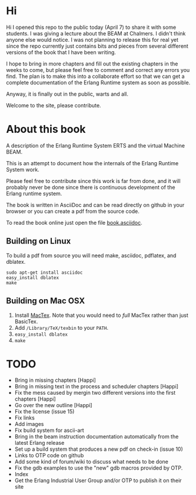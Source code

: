 # Hi

Hi I opened this repo to the public today (April 7) to share it with some students. I was giving a lecture about the BEAM at Chalmers. I didn't think anyone else would notice. I was not planning to release this for real yet since the repo currently just contains bits and pieces from several different versions of the book that I have been writing.

I hope to bring in more chapters and fill out the existing chapters in the weeks to come, but please feel free to comment and correct any errors you find. The plan is to make this into a collaborate effort so that we can get a complete documentation of the Erlang Runtime system as soon as possible.

Anyway, it is finally out in the public, warts and all.

Welcome to the site, please contribute.

# About this book
A description of the Erlang Runtime System ERTS and the virtual Machine BEAM.

This is an attempt to document how the internals of the Erlang Runtime System work.

Please feel free to contribute since this work is far from done, and it will probably never be done since there is continuous development of the Erlang runtime system.

The book is written in AsciiDoc and can be read directly on github in your browser or you can create a pdf from the source code.

To read the book online just open the file [book.asciidoc](book.asciidoc).


## Building on Linux

To build a pdf from source you will need make, asciidoc, pdflatex, and dblatex.

```shell
sudo apt-get install asciidoc
easy_install dblatex
make
```

## Building on Mac OSX

1. Install [MacTex](http://www.tug.org/mactex/). Note that you would need to _full_ MacTex rather than just BasicTex.
1. Add `/Library/TeX/texbin` to your `PATH`.
1. `easy_install dblatex`
1. `make`

 # TODO
 * Bring in missing chapters [Happi]
 * Bring in missing text in the process and scheduler chapters [Happi]
 * Fix the mess caused by mergin two different versions into the first chapters [Happi]
 * Go over the new outline [Happi]
 * Fix the license (issue 15)
 * Fix links
 * Add images
 * Fix build system for ascii-art
 * Bring in the beam instruction documentation automatically from the latest Erlang release 
 * Set up a build system that produces a new pdf on check-in (issue 10)
 * Links to OTP code on github
 * Add some kind of forum/wiki to discuss what needs to be done
 * Fix the gdb examples to use the "new" gdb macros provided by OTP.
 * Index
 * Get the Erlang Industrial User Group and/or OTP to publish it on their site
